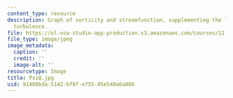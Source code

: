 ```yaml
---
content_type: resource
description: Graph of vorticity and streamfunction, supplementing the lecture on tracer
  turbulence.
file: https://ol-ocw-studio-app-production.s3.amazonaws.com/courses/12-820-turbulence-in-the-ocean-and-atmosphere-spring-2006/91408bda5142bf8fe75505e548a6a866_PsiQ.jpg
file_type: image/jpeg
image_metadata:
  caption: ''
  credit: ''
  image-alt: ''
resourcetype: Image
title: PsiQ.jpg
uid: 91408bda-5142-bf8f-e755-05e548a6a866
---
```

